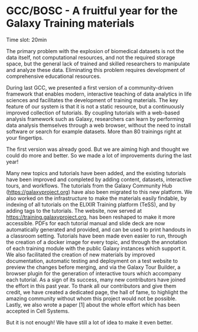GCC/BOSC - A fruitful year for the Galaxy Training materials
============================================================

Time slot: 20min


The primary problem with the explosion of biomedical datasets is not the data itself, not computational resources, and not the required storage space, but the general lack of trained and skilled researchers to manipulate and analyze these data. Eliminating this problem requires development of comprehensive educational resources.  

During last GCC, we presented a first version of a community-driven framework that enables modern, interactive teaching of data analytics in life sciences and facilitates the development of training materials. The key feature of our system is that it is not a static resource, but a continuously improved collection of tutorials. By coupling tutorials with a web-based analysis framework such as Galaxy, researchers can learn by performing data analysis themselves through a web browser, without the need to install software or search for example datasets. More than 80 trainings right at your fingertips.

The first version was already good. But we are aiming high and thought we could do more and better. So we made a lot of improvements during the last year!

Many new topics and tutorials have been added, and the existing tutorials have been improved and completed by adding content, datasets, interactive tours, and workflows. The tutorials from the Galaxy Community Hub (https://galaxyproject.org) have also been migrated to this new platform.
We also worked on the infrastructure to make the materials easily findable, by indexing of all tutorials on the ELIXIR Training platform (TeSS), and by adding tags to the tutorials. The website, now served at  https://training.galaxyproject.org, has been reshaped to make it more accessible. PDFs for each tutorial manual and slide deck are now automatically generated and provided, and can be used to print handouts in a classroom setting. Tutorials have been made even easier to run, through the creation of a docker image for every topic, and through the annotation of each training module with the public Galaxy instances which support it. 
We also facilitated the creation of new materials by improved documentation, automatic testing and deployment on a test website to preview the changes before merging, and via the Galaxy Tour Builder, a browser plugin for the generation of interactive tours which accompany each tutorial. 
As a sign of its success, many new contributors have joined the effort in this past year. To thank all our contributors and give them credit, we have created a dedicated page, the hall of fame, to highlight the amazing community without whom this project would not be possible. 
Lastly, we also wrote a paper [1] about the whole effort which has been accepted in Cell Systems.

But it is not enough! We have still a lot of idea to make it even better.
